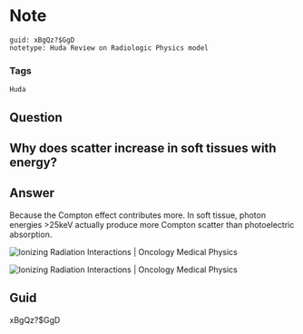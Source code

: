 # Note
```
guid: xBgQz?$GgD
notetype: Huda Review on Radiologic Physics model
```

### Tags
```
Huda
```

## Question
<h2>Why does scatter increase in soft tissues with energy?</h2>

## Answer
<section>
<p>Because the Compton effect contributes more. In soft tissue, photon energies >25keV actually produce more Compton scatter than photoelectric absorption.</p><p><img alt="Ionizing Radiation Interactions | Oncology Medical Physics" src="Photon-interactions.png">
</p><p><img alt="Ionizing Radiation Interactions | Oncology Medical Physics" src="Photoelectric-resonance.jpg">
</p>

</section>

## Guid
xBgQz?$GgD
